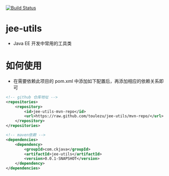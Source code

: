 [![Build Status](https://travis-ci.org/toulezu/jee-utils.svg?branch=master)](https://travis-ci.org/toulezu/jee-utils)


# jee-utils
- Java EE 开发中常用的工具类

# 如何使用

- 在需要依赖此项目的 pom.xml 中添加如下配置后，再添加相应的依赖关系即可
```xml
<!-- github 仓库地址 -->
<repositories>
	<repository>
	   	<id>jee-utils-mvn-repo</id>
		<url>https://raw.github.com/toulezu/jee-utils/mvn-repo/</url>
	</repository>
</repositories>

<!-- maven依赖 -->
<dependencies>
	<dependency>
		<groupId>com.ckjava</groupId>
		<artifactId>jee-utils</artifactId>
		<version>0.0.1-SNAPSHOT</version>
	</dependency>
</dependencies>
```
